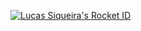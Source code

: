 [![Lucas Siqueira's Rocket ID](https://app.rocketseat.com.br/api/rocketid/share?slug=lsiqueiradev&type=card)](https://app.rocketseat.com.br/rocketid/lsiqueiradev)
